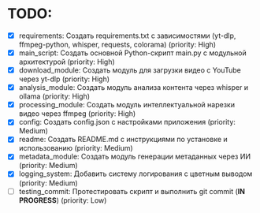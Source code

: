 # TODO:

- [x] requirements: Создать requirements.txt с зависимостями (yt-dlp, ffmpeg-python, whisper, requests, colorama) (priority: High)
- [x] main_script: Создать основной Python-скрипт main.py с модульной архитектурой (priority: High)
- [x] download_module: Создать модуль для загрузки видео с YouTube через yt-dlp (priority: High)
- [x] analysis_module: Создать модуль анализа контента через whisper и ollama (priority: High)
- [x] processing_module: Создать модуль интеллектуальной нарезки видео через ffmpeg (priority: High)
- [x] config: Создать config.json с настройками приложения (priority: Medium)
- [x] readme: Создать README.md с инструкциями по установке и использованию (priority: Medium)
- [x] metadata_module: Создать модуль генерации метаданных через ИИ (priority: Medium)
- [x] logging_system: Добавить систему логирования с цветным выводом (priority: Medium)
- [ ] testing_commit: Протестировать скрипт и выполнить git commit (**IN PROGRESS**) (priority: Low)
